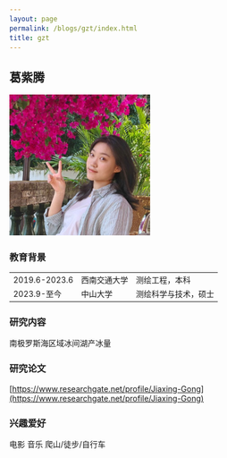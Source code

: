 ```yaml
---
layout: page
permalink: /blogs/gzt/index.html
title: gzt
---
```


## 葛紫腾

<img src="/blogs/team_members.assets/geziteng1.png" style="width:50%">

### 教育背景

<table class="table_md">
  <tr>
    <td>2019.6-2023.6</td>
    <td>西南交通大学</td>
    <td>测绘工程，本科</td>
  </tr>
  <tr>
    <td>2023.9-至今</td>
    <td>中山大学</td>
    <td>测绘科学与技术，硕士</td>
  </tr>
</table>

### 研究内容
南极罗斯海区域冰间湖产冰量

### 研究论文
[https://www.researchgate.net/profile/Jiaxing-Gong](https://www.researchgate.net/profile/Jiaxing-Gong)

### 兴趣爱好
电影 音乐 爬山/徒步/自行车